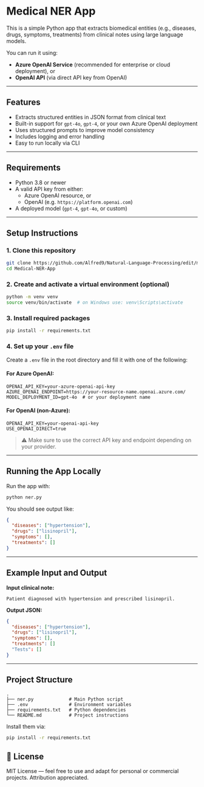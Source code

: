 #  Medical NER App

This is a simple Python app that extracts biomedical entities (e.g., diseases, drugs, symptoms, treatments) from clinical notes using large language models.

You can run it using:
- **Azure OpenAI Service** (recommended for enterprise or cloud deployment), or
- **OpenAI API** (via direct API key from OpenAI)

---

##  Features

- Extracts structured entities in JSON format from clinical text
- Built-in support for `gpt-4o`, `gpt-4`, or your own Azure OpenAI deployment
- Uses structured prompts to improve model consistency
- Includes logging and error handling
- Easy to run locally via CLI

---

## Requirements

- Python 3.8 or newer
- A valid API key from either:
  - Azure OpenAI resource, or
  - OpenAI (e.g. `https://platform.openai.com`)
- A deployed model (`gpt-4`, `gpt-4o`, or custom)

---

## Setup Instructions

### 1. Clone this repository

```bash
git clone https://github.com/Alfred9/Natural-Language-Processing/edit/main/Medical-NER-App.git
cd Medical-NER-App
```

### 2. Create and activate a virtual environment (optional)

```bash
python -m venv venv
source venv/bin/activate  # on Windows use: venv\Scripts\activate
```

### 3. Install required packages

```bash
pip install -r requirements.txt
```

### 4. Set up your `.env` file

Create a `.env` file in the root directory and fill it with one of the following:

#### For **Azure OpenAI**:

```env
OPENAI_API_KEY=your-azure-openai-api-key
AZURE_OPENAI_ENDPOINT=https://your-resource-name.openai.azure.com/
MODEL_DEPLOYMENT_ID=gpt-4o  # or your deployment name
```

#### For **OpenAI** (non-Azure):

```env
OPENAI_API_KEY=your-openai-api-key
USE_OPENAI_DIRECT=true
```

> ⚠ Make sure to use the correct API key and endpoint depending on your provider.

---

##  Running the App Locally

Run the app with:

```bash
python ner.py
```

You should see output like:

```json
{
  "diseases": ["hypertension"],
  "drugs": ["lisinopril"],
  "symptoms": [],
  "treatments": []
}
```

---

##  Example Input and Output

**Input clinical note:**
```
Patient diagnosed with hypertension and prescribed lisinopril.
```

**Output JSON:**
```json
{
  "diseases": ["hypertension"],
  "drugs": ["lisinopril"],
  "symptoms": [],
  "treatments": []
  "Tests": []
}
```

---

## Project Structure

```
.
├── ner.py             # Main Python script
├── .env               # Environment variables 
├── requirements.txt   # Python dependencies
└── README.md          # Project instructions
```

Install them via:

```bash
pip install -r requirements.txt
```
## 📄 License

MIT License — feel free to use and adapt for personal or commercial projects. Attribution appreciated.
